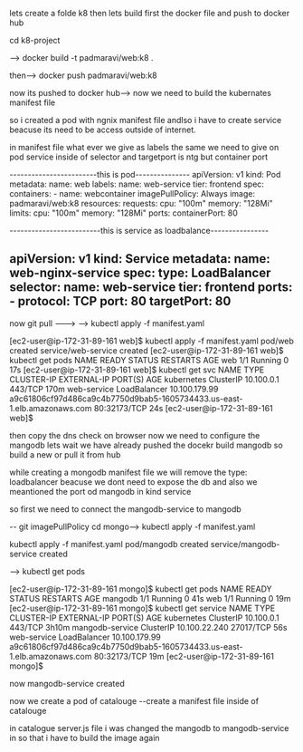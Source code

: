 lets create a folde k8 then
lets build first the docker file and push to docker hub

cd k8-project

--> docker build -t padmaravi/web:k8 .

then-->  docker push padmaravi/web:k8

now its pushed to docker hub--> now we need to build the kubernates manifest file

 so i created a pod with ngnix manifest file andlso i have to create service beacuse its
 need to be access outside of internet.

 in manifest file what ever we give as labels the same we need to give on pod service inside of selector and targetport is ntg
 but container port

 ------------------------this is pod---------------
 apiVersion: v1
kind: Pod
metadata:
  name: web
  labels:
    name: web-service
    tier: frontend
spec:
  containers:
    - name: webcontainer
      imagePullPolicy: Always
      image: padmaravi/web:k8
      resources:
        requests:
          cpu: "100m"
          memory: "128Mi"
        limits:
          cpu: "100m"
          memory: "128Mi"
      ports:
        containerPort: 80

-------------------------this is service as loadbalance----------------

apiVersion: v1
kind: Service
metadata:
  name: web-nginx-service
spec:
  type: LoadBalancer
  selector:
    name: web-service
    tier: frontend
  ports:
    - protocol: TCP
      port: 80
      targetPort: 80
----------------------------------------------------

now git pull --->
-->  kubectl apply -f manifest.yaml

[ec2-user@ip-172-31-89-161 web]$ kubectl apply -f manifest.yaml
pod/web created
service/web-service created
[ec2-user@ip-172-31-89-161 web]$ kubectl get pods
NAME   READY   STATUS    RESTARTS   AGE
web    1/1     Running   0          17s
[ec2-user@ip-172-31-89-161 web]$ kubectl get svc
NAME          TYPE           CLUSTER-IP      EXTERNAL-IP                                                               PORT(S)        AGE
kubernetes    ClusterIP      10.100.0.1      <none>                                                                    443/TCP        170m
web-service   LoadBalancer   10.100.179.99   a9c61806cf97d486ca9c4b7750d9bab5-1605734433.us-east-1.elb.amazonaws.com   80:32173/TCP   24s
[ec2-user@ip-172-31-89-161 web]$


then copy the dns check on browser
now we need to configure the mangodb lets wait we have already pushed the docekr build mangodb so build a new
or pull it from hub

while creating a mongodb manifest file we will remove the type: loadbalancer beacuse we dont need to expose the db
and also we meantioned the port od mangodb in kind service

so first we need to connect the mangodb-service to mangodb 

-- git imagePullPolicy
cd mongo--> kubectl apply -f manifest.yaml

kubectl apply -f manifest.yaml
pod/mangodb created
service/mangodb-service created


--> kubectl get pods

[ec2-user@ip-172-31-89-161 mongo]$ kubectl get pods
NAME      READY   STATUS    RESTARTS   AGE
mangodb   1/1     Running   0          41s
web       1/1     Running   0          19m
[ec2-user@ip-172-31-89-161 mongo]$ kubectl get service
NAME              TYPE           CLUSTER-IP      EXTERNAL-IP                                                               PORT(S)        AGE
kubernetes        ClusterIP      10.100.0.1      <none>                                                                    443/TCP        3h10m
mangodb-service   ClusterIP      10.100.22.240   <none>                                                                    27017/TCP      56s
web-service       LoadBalancer   10.100.179.99   a9c61806cf97d486ca9c4b7750d9bab5-1605734433.us-east-1.elb.amazonaws.com   80:32173/TCP   19m
[ec2-user@ip-172-31-89-161 mongo]$



now mangodb-service created

now we create a pod of catalouge --create a manifest file inside of catalouge

in catalogue server.js file i was changed the mangodb to mangodb-service in so that i have to build the image again